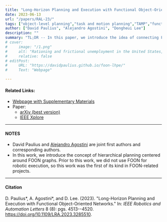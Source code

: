```yaml
---
title: "Long-Horizon Planning and Execution with Functional Object-Oriented Networks" 
date: 2023-06-13
url: "/papers/RAL-23/"
tags: ["object-level planning","task and motion planning","TAMP","functional object-oriented networks", "FOON"]
author: ["David Paulius", "Alejandro Agostini", "Dongheui Lee"]
description: "" 
summary: "TL;DR -- In this paper, we introduce the idea of connecting FOONs to robotic task and motion planning. We automatically transform a FOON graph, which exists at the object level (i.e., it is a representation that uses meaningful labels or expressions close to human language), into task planning specifications written in PDDL (not a very intuitive way to communicate about tasks)." 
# cover:
#     image: "/1.png"
#     alt: "Rationing and frictional unemployment in the United States, 1964–2009"
#     relative: false
# editPost:
#     URL: "https://davidpaulius.github.io/foon-lhpe/"
#     Text: "Webpage"

---
```


#### Related Links:

+ [Webpage with Supplementary Materials](https://davidpaulius.github.io/foon-lhpe/)
+ Paper: 
  + [arXiv (best version)](https://arxiv.org/abs/2207.05800)
  + [IEEE Xplore](https://ieeexplore.ieee.org/abstract/document/10149517/)

---

#### NOTES

+ David Paulius and [Alejandro Agostini](https://alejandroagostini.github.io/) are joint first authors and corresponding authors.
+ In this work, we introduce the concept of hierarchical planning centered around FOON graphs. Prior to this work, we did not use FOON for robotic execution, so this work was the first of its kind in FOON-related projects.

---

#### Citation

D. Paulius*, A. Agostini*, and D. Lee. (2023). "Long-Horizon Planning and Execution with Functional Object-Oriented Networks." In: *IEEE Robotics and Automation Letters* 8 (8): pgs. 4513--4520. https://doi.org/10.1109/LRA.2023.3285510.

